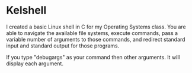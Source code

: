 # Kelshell


I created a basic Linux shell in C for my Operating Systems class. You are able to navigate the available file systems, execute commands, pass a variable number of arguments to those commands, and redirect standard input and standard output for those programs.

If you type "debugargs" as your command then other arguments. It will display each argument.
